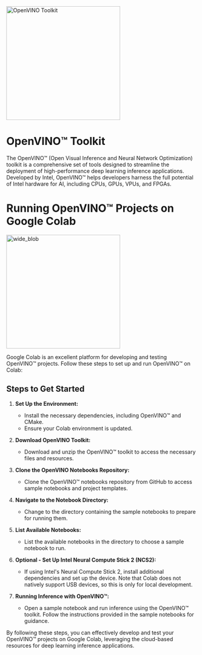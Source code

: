 <img src="https://github.com/Chandrashekar-Dappin/Open-vino-Chatbot/assets/172174440/c7f674a1-e928-4925-b091-f9a73d8bd584" alt="OpenVINO Toolkit" width="300"/>

# OpenVINO™ Toolkit

The OpenVINO™ (Open Visual Inference and Neural Network Optimization) toolkit is a comprehensive set of tools designed to streamline the deployment of high-performance deep learning inference applications. Developed by Intel, OpenVINO™ helps developers harness the full potential of Intel hardware for AI, including CPUs, GPUs, VPUs, and FPGAs.




# Running OpenVINO™ Projects on Google Colab
<img src="https://github.com/Chandrashekar-Dappin/Open-vino-Chatbot/assets/172174440/da2a14d1-25f6-44f1-acb9-549743402c08" alt="wide_blob" width="300"/>

Google Colab is an excellent platform for developing and testing OpenVINO™ projects. Follow these steps to set up and run OpenVINO™ on Colab:

## Steps to Get Started

1. **Set Up the Environment:**
   - Install the necessary dependencies, including OpenVINO™ and CMake.
   - Ensure your Colab environment is updated.

2. **Download OpenVINO Toolkit:**
   - Download and unzip the OpenVINO™ toolkit to access the necessary files and resources.

3. **Clone the OpenVINO Notebooks Repository:**
   - Clone the OpenVINO™ notebooks repository from GitHub to access sample notebooks and project templates.

4. **Navigate to the Notebook Directory:**
   - Change to the directory containing the sample notebooks to prepare for running them.

5. **List Available Notebooks:**
   - List the available notebooks in the directory to choose a sample notebook to run.

6. **Optional - Set Up Intel Neural Compute Stick 2 (NCS2):**
   - If using Intel's Neural Compute Stick 2, install additional dependencies and set up the device. Note that Colab does not natively support USB devices, so this is only for local development.

7. **Running Inference with OpenVINO™:**
   - Open a sample notebook and run inference using the OpenVINO™ toolkit. Follow the instructions provided in the sample notebooks for guidance.

By following these steps, you can effectively develop and test your OpenVINO™ projects on Google Colab, leveraging the cloud-based resources for deep learning inference applications.


